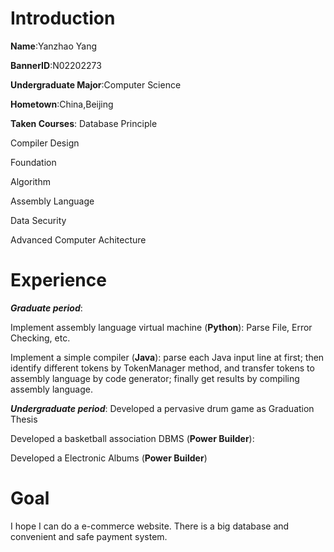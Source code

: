 # Introduction #

**Name**:Yanzhao Yang

**BannerID**:N02202273

**Undergraduate Major**:Computer Science

**Hometown**:China,Beijing

**Taken Courses**:
Database Principle

Compiler Design

Foundation

Algorithm

Assembly Language

Data Security

Advanced Computer Achitecture

# Experience #

**_Graduate period_**:

Implement assembly language virtual machine (**Python**): Parse File, Error Checking, etc.

Implement a simple compiler (**Java**):  parse each Java input line at first; then identify different tokens by TokenManager method, and transfer tokens to assembly language by code generator; finally get results by compiling assembly language.

**_Undergraduate period_**:
Developed a pervasive drum game as Graduation Thesis

Developed a basketball association DBMS (**Power Builder**):

Developed a Electronic Albums (**Power Builder**)

# Goal #

I hope I can do a e-commerce website. There is a big database and convenient and safe payment system.
